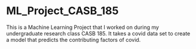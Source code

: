 # ML_Project_CASB_185
This is a Machine Learning Project that I worked on during my undergraduate research class CASB 185. It takes a covid data set to create a model that predicts the contributing factors of covid.
